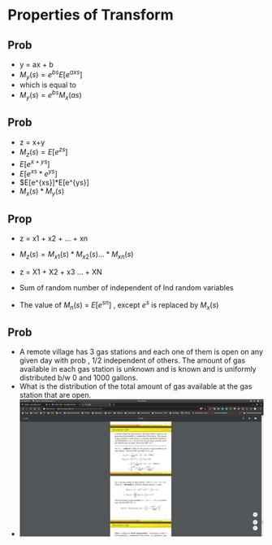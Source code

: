 # Properties of Transform
## Prob
- y = ax + b
- $M_y(s) = e^{bs}E[e^{axs}]$
- which is equal to
- $M_y(s) = e^{bs}M_x(as)$

## Prob
- z = x+y
 - $M_z(s) = E[e^{zs}]$
 - $E[e^{x+ys}]$
 - $E[e^{xs} * e^{ys}]$
 - $E[e^{xs}]*E[e^{ys}]
 - $M_x(s)*M_y(s)$

## Prop
- z = x1 + x2 + ... + xn
 - $M_z(s) = M_{x1}(s) * M_{x2}(s) ... * M_{xn}(s)$

- z = X1 + X2 + x3 ... + XN
 - Sum of random number of independent of Ind random variables
 - The value of $M_n(s)$ = $E[e^{sn}]$ , except $e^{s}$ is replaced by $M_x(s)$

## Prob
- A remote village has 3 gas stations and each one of them is open on any given day with prob , 1/2 independent of others. The amount of gas available in each gas station is unknown and is known and is uniformly distributed b/w 0 and 1000 gallons.
- What is the distribution of the total amount of gas available at the gas station that are open.
- ![sol](sol.jpg)
